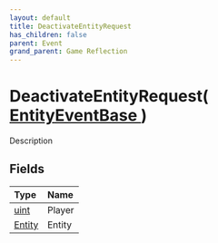 ```yaml
---
layout: default
title: DeactivateEntityRequest
has_children: false
parent: Event
grand_parent: Game Reflection
---
```

# DeactivateEntityRequest( [ EntityEventBase ](/docs/game-reflection/events/entity_event_base) )
Description 

## Fields

| Type | Name |
|:-------------|:--------------|
| [uint](/docs/game-reflection/components/uint) | Player |
| [Entity](/docs/game-reflection/classes/entity) | Entity |


